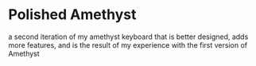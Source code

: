 # Polished Amethyst
a second iteration of my amethyst keyboard that is better designed, adds more features, and is the result of my experience with the first version of Amethyst
